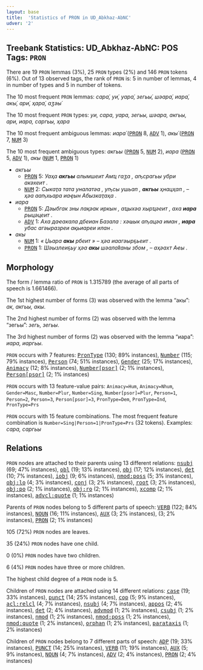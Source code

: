 ```yaml
---
layout: base
title:  'Statistics of PRON in UD_Abkhaz-AbNC'
udver: '2'
---
```


## Treebank Statistics: UD_Abkhaz-AbNC: POS Tags: `PRON`

There are 19 `PRON` lemmas (3%), 25 `PRON` types (2%) and 146 `PRON` tokens (6%).
Out of 13 observed tags, the rank of `PRON` is: 5 in number of lemmas, 4 in number of types and 5 in number of tokens.

The 10 most frequent `PRON` lemmas: <em>сара́, уи́, уара́, зегьы́, шәара́, иара́, акы́, ари́, ҳара́, аӡәы́</em>

The 10 most frequent `PRON` types:  <em>уи, сара, уара, зегьы, шәара, акгьы, ари, иара, саргьы, ҳара</em>

The 10 most frequent ambiguous lemmas: <em>иара́</em> (<tt><a href="ab_abnc-pos-PRON.html">PRON</a></tt> 8, <tt><a href="ab_abnc-pos-ADV.html">ADV</a></tt> 1), <em>акы́</em> (<tt><a href="ab_abnc-pos-PRON.html">PRON</a></tt> 7, <tt><a href="ab_abnc-pos-NUM.html">NUM</a></tt> 3)

The 10 most frequent ambiguous types:  <em>акгьы</em> (<tt><a href="ab_abnc-pos-PRON.html">PRON</a></tt> 5, <tt><a href="ab_abnc-pos-NUM.html">NUM</a></tt> 2), <em>иара</em> (<tt><a href="ab_abnc-pos-PRON.html">PRON</a></tt> 5, <tt><a href="ab_abnc-pos-ADV.html">ADV</a></tt> 1), <em>акы</em> (<tt><a href="ab_abnc-pos-NUM.html">NUM</a></tt> 1, <tt><a href="ab_abnc-pos-PRON.html">PRON</a></tt> 1)


* <em>акгьы</em>
  * <tt><a href="ab_abnc-pos-PRON.html">PRON</a></tt> 5: <em>Уаҳа <b>акгьы</b> алымшеит Амҵ гаӡа , аҧсрагьы убри акәхеит .</em>
  * <tt><a href="ab_abnc-pos-NUM.html">NUM</a></tt> 2: <em>Сыкаҭа тата уналатәа , уҧсы ушьап , <b>акгьы</b> ҳнацҳап , – ҳәа ааҧхьара иаҿын Абызкаҭаҳа .</em>
* <em>иара</em>
  * <tt><a href="ab_abnc-pos-PRON.html">PRON</a></tt> 5: <em>Дәыбгак зны лақәак иркын , аҵыхәа хырҵәеит , аха <b>иара</b> рыцәцеит .</em>
  * <tt><a href="ab_abnc-pos-ADV.html">ADV</a></tt> 1: <em>Аха даҽакала дбеиан Базала : хәҩык аҧацәа иман , <b>иара</b> убас агәыразреи ақьиареи илан .</em>
* <em>акы</em>
  * <tt><a href="ab_abnc-pos-NUM.html">NUM</a></tt> 1: <em>« Џьара <b>акы</b> рбеит » – ҳәа иаагәырҕьеит .</em>
  * <tt><a href="ab_abnc-pos-PRON.html">PRON</a></tt> 1: <em>Шәызлеиҕьу ҳәа <b>акы</b> шәалаҟаны збом , – аҳәахт Аҽы .</em>

## Morphology

The form / lemma ratio of `PRON` is 1.315789 (the average of all parts of speech is 1.661466).

The 1st highest number of forms (3) was observed with the lemma “акы́”: <em>ак, акгьы, акы</em>.

The 2nd highest number of forms (2) was observed with the lemma “зегьы́”: <em>зегь, зегьы</em>.

The 3rd highest number of forms (2) was observed with the lemma “иара́”: <em>иара, иаргьы</em>.

`PRON` occurs with 7 features: <tt><a href="ab_abnc-feat-PronType.html">PronType</a></tt> (130; 89% instances), <tt><a href="ab_abnc-feat-Number.html">Number</a></tt> (115; 79% instances), <tt><a href="ab_abnc-feat-Person.html">Person</a></tt> (74; 51% instances), <tt><a href="ab_abnc-feat-Gender.html">Gender</a></tt> (25; 17% instances), <tt><a href="ab_abnc-feat-Animacy.html">Animacy</a></tt> (12; 8% instances), <tt><a href="ab_abnc-feat-Number-psor.html">Number[psor]</a></tt> (2; 1% instances), <tt><a href="ab_abnc-feat-Person-psor.html">Person[psor]</a></tt> (2; 1% instances)

`PRON` occurs with 13 feature-value pairs: `Animacy=Hum`, `Animacy=Nhum`, `Gender=Masc`, `Number=Plur`, `Number=Sing`, `Number[psor]=Plur`, `Person=1`, `Person=2`, `Person=3`, `Person[psor]=3`, `PronType=Dem`, `PronType=Ind`, `PronType=Prs`

`PRON` occurs with 15 feature combinations.
The most frequent feature combination is `Number=Sing|Person=1|PronType=Prs` (32 tokens).
Examples: <em>сара, саргьы</em>


## Relations

`PRON` nodes are attached to their parents using 13 different relations: <tt><a href="ab_abnc-dep-nsubj.html">nsubj</a></tt> (69; 47% instances), <tt><a href="ab_abnc-dep-obl.html">obl</a></tt> (19; 13% instances), <tt><a href="ab_abnc-dep-obj.html">obj</a></tt> (17; 12% instances), <tt><a href="ab_abnc-dep-det.html">det</a></tt> (10; 7% instances), <tt><a href="ab_abnc-dep-iobj.html">iobj</a></tt> (9; 6% instances), <tt><a href="ab_abnc-dep-nmod-poss.html">nmod:poss</a></tt> (5; 3% instances), <tt><a href="ab_abnc-dep-obj-lo.html">obj:lo</a></tt> (4; 3% instances), <tt><a href="ab_abnc-dep-conj.html">conj</a></tt> (3; 2% instances), <tt><a href="ab_abnc-dep-root.html">root</a></tt> (3; 2% instances), <tt><a href="ab_abnc-dep-obj-po.html">obj:po</a></tt> (2; 1% instances), <tt><a href="ab_abnc-dep-obj-ro.html">obj:ro</a></tt> (2; 1% instances), <tt><a href="ab_abnc-dep-xcomp.html">xcomp</a></tt> (2; 1% instances), <tt><a href="ab_abnc-dep-advcl-quote.html">advcl:quote</a></tt> (1; 1% instances)

Parents of `PRON` nodes belong to 5 different parts of speech: <tt><a href="ab_abnc-pos-VERB.html">VERB</a></tt> (122; 84% instances), <tt><a href="ab_abnc-pos-NOUN.html">NOUN</a></tt> (16; 11% instances), <tt><a href="ab_abnc-pos-AUX.html">AUX</a></tt> (3; 2% instances),  (3; 2% instances), <tt><a href="ab_abnc-pos-PRON.html">PRON</a></tt> (2; 1% instances)

105 (72%) `PRON` nodes are leaves.

35 (24%) `PRON` nodes have one child.

0 (0%) `PRON` nodes have two children.

6 (4%) `PRON` nodes have three or more children.

The highest child degree of a `PRON` node is 5.

Children of `PRON` nodes are attached using 14 different relations: <tt><a href="ab_abnc-dep-case.html">case</a></tt> (19; 33% instances), <tt><a href="ab_abnc-dep-punct.html">punct</a></tt> (14; 25% instances), <tt><a href="ab_abnc-dep-cop.html">cop</a></tt> (5; 9% instances), <tt><a href="ab_abnc-dep-acl-relcl.html">acl:relcl</a></tt> (4; 7% instances), <tt><a href="ab_abnc-dep-nsubj.html">nsubj</a></tt> (4; 7% instances), <tt><a href="ab_abnc-dep-appos.html">appos</a></tt> (2; 4% instances), <tt><a href="ab_abnc-dep-det.html">det</a></tt> (2; 4% instances), <tt><a href="ab_abnc-dep-advmod.html">advmod</a></tt> (1; 2% instances), <tt><a href="ab_abnc-dep-csubj.html">csubj</a></tt> (1; 2% instances), <tt><a href="ab_abnc-dep-nmod.html">nmod</a></tt> (1; 2% instances), <tt><a href="ab_abnc-dep-nmod-poss.html">nmod:poss</a></tt> (1; 2% instances), <tt><a href="ab_abnc-dep-nmod-quote.html">nmod:quote</a></tt> (1; 2% instances), <tt><a href="ab_abnc-dep-orphan.html">orphan</a></tt> (1; 2% instances), <tt><a href="ab_abnc-dep-parataxis.html">parataxis</a></tt> (1; 2% instances)

Children of `PRON` nodes belong to 7 different parts of speech: <tt><a href="ab_abnc-pos-ADP.html">ADP</a></tt> (19; 33% instances), <tt><a href="ab_abnc-pos-PUNCT.html">PUNCT</a></tt> (14; 25% instances), <tt><a href="ab_abnc-pos-VERB.html">VERB</a></tt> (11; 19% instances), <tt><a href="ab_abnc-pos-AUX.html">AUX</a></tt> (5; 9% instances), <tt><a href="ab_abnc-pos-NOUN.html">NOUN</a></tt> (4; 7% instances), <tt><a href="ab_abnc-pos-ADV.html">ADV</a></tt> (2; 4% instances), <tt><a href="ab_abnc-pos-PRON.html">PRON</a></tt> (2; 4% instances)

